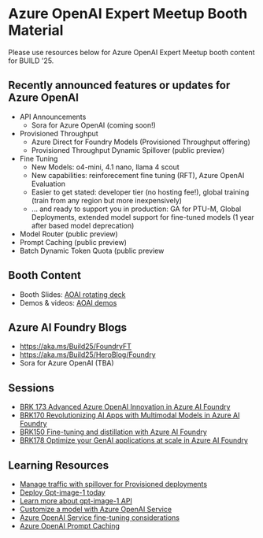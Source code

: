 # **Azure OpenAI Expert Meetup Booth Material**
Please use resources below for Azure OpenAI Expert Meetup booth content for BUILD '25.

## **Recently announced features or updates for Azure OpenAI**
* API Announcements
    * Sora for Azure OpenAI (coming soon!)
*   Provisioned Throughput
    * Azure Direct for Foundry Models (Provisioned Throughput offering)
    * Provisioned Throughput Dynamic Spillover (public preview)
* Fine Tuning
    * New Models: o4-mini, 4.1 nano, llama 4 scout
    * New capabilities: reinforecement fine tuning (RFT), Azure OpenAI Evaluation
    * Easier to get stated: developer tier (no hosting fee!), global training (train from any region but more inexpensively)
    * ... and ready to support you in production: GA for PTU-M, Global Deployments, extended model support for fine-tuned models (1 year after based model deprecation)
* Model Router (public preview)
* Prompt Caching (public preview)
* Batch Dynamic Token Quota (public preview

## Booth Content

* Booth Slides: [AOAI rotating deck](https://microsoft.sharepoint.com/:p:/t/AIPSC/ETGlbzv-asxBtP45b6Y1dNgBfLj75sDjJH66bFkYw3G7hg?e=9s6oce)
* Demos & videos: [AOAI demos](https://microsoft.sharepoint.com/:p:/t/AIPSC/EfAWr0ttyGJHuaA0jFphjUwBBUwq4SkcLfWyenmmar2U0w?e=0eKWkY)

## Azure AI Foundry Blogs

* https://aka.ms/Build25/FoundryFT
* https://aka.ms/Build25/HeroBlog/Foundry
* Sora for Azure OpenAI (TBA)

## Sessions

* [BRK 173 Advanced Azure OpenAI Innovation in Azure AI Foundry](https://build.microsoft.com/en-US/sessions/BRK173?source=sessions)
* [BRK170 Revolutionizing AI Apps with Multimodal Models in Azure AI Foundry](https://build.microsoft.com/en-US/sessions/BRK170?source=sessions)
* [BRK150 Fine-tuning and distillation with Azure AI Foundry](https://build.microsoft.com/en-US/sessions/BRK150?source=sessions)
* [BRK178 Optimize your GenAI applications at scale in Azure AI Foundry](https://build.microsoft.com/en-US/sessions/BRK178?source=sessions)

## Learning Resources

* [Manage traffic with spillover for Provisioned deployments](https://learn.microsoft.com/en-us/azure/ai-services/openai/how-to/spillover-traffic-management)
* [Deploy Gpt-image-1 today](https://ai.azure.com/explore/models?tid=72f988bf-86f1-41af-91ab-2d7cd011db47)
* [Learn more about gpt-image-1 API](https://learn.microsoft.com/en-us/azure/ai-services/openai/how-to/dall-e?tabs=gpt-image-1)
* [Customize a model with Azure OpenAI Service](https://learn.microsoft.com/en-us/azure/ai-services/openai/how-to/fine-tuning?context=%2Fazure%2Fai-foundry%2Fcontext%2Fcontext&tabs=azure-openai&pivots=programming-language-studio)
* [Azure OpenAI Service fine-tuning considerations](https://learn.microsoft.com/en-us/azure/ai-services/openai/concepts/fine-tuning-considerations?context=%2Fazure%2Fai-foundry%2Fcontext%2Fcontext)
* [Azure OpenAI Prompt Caching](https://learn.microsoft.com/en-us/azure/ai-services/openai/how-to/prompt-caching)
